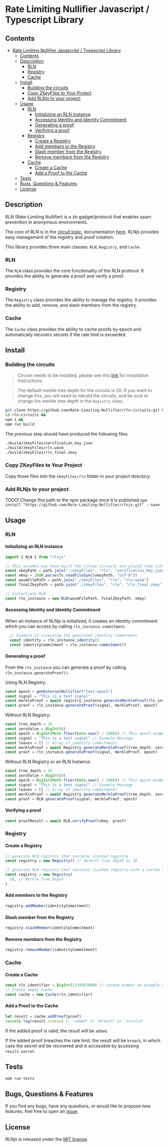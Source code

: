 # Rate Limiting Nullifier Javascript / Typescript Library

## Contents

- [Rate Limiting Nullifier Javascript / Typescript Library](#rate-limiting-nullifier-javascript--typescript-library)
  - [Contents](#contents)
  - [Description](#description)
    - [RLN](#rln)
    - [Registry](#registry)
    - [Cache](#cache)
  - [Install](#install)
    - [Building the circuits](#building-the-circuits)
    - [Copy ZKeyFiles to Your Project](#copy-zkeyfiles-to-your-project)
    - [Add RLNjs to your project](#add-rlnjs-to-your-project)
  - [Usage](#usage)
    - [RLN](#rln-1)
      - [Initializing an RLN instance](#initializing-an-rln-instance)
      - [Accessing Identity and Identity Commitment](#accessing-identity-and-identity-commitment)
      - [Generating a proof](#generating-a-proof)
      - [Verifying a proof](#verifying-a-proof)
    - [Registry](#registry-1)
      - [Create a Registry](#create-a-registry)
      - [Add members to the Registry](#add-members-to-the-registry)
      - [Slash member from the Registry](#slash-member-from-the-registry)
      - [Remove members from the Registry](#remove-members-from-the-registry)
    - [Cache](#cache-1)
      - [Create a Cache](#create-a-cache)
      - [Add a Proof to the Cache](#add-a-proof-to-the-cache)
  - [Tests](#tests)
  - [Bugs, Questions \& Features](#bugs-questions--features)
  - [License](#license)

## Description

RLN (Rate-Limiting Nullifier) is a zk-gadget/protocol that enables spam prevention in anonymous environments.

The core of RLN is in the [circuit logic](https://github.com/Rate-Limiting-Nullifier/rln-circuits), documentation [here](https://rate-limiting-nullifier.github.io/rln-docs/protocol_spec.html#technical-side-of-rln). RLNjs provides easy management of the registry and proof creation.

This library provides three main classes: `RLN`, `Registry`, and `Cache`.

### RLN

The `RLN` class provides the core functionality of the RLN protocol. It provides the ability to generate a proof and verify a proof.

### Registry

The `Registry` class provides the ability to manage the registry. It provides the ability to add, remove, and slash members from the registry.

### Cache

The `Cache` class provides the ability to cache proofs by epoch and automatically recovers secrets if the rate limit is exceeded.

## Install

### Building the circuits

> Circom needs to be installed, please see this [link](https://docs.circom.io/getting-started/installation/) for installation instructions.

> The default merkle tree depth for the circuits is 20. If you want to change this, you will need to rebuild the circuits, and be sure to change the merkle tree depth in the `Registry` class.

```bash
git clone https://github.com/Rate-Limiting-Nullifier/rln-circuits.git &&
cd rln-circuits &&
npm i &&
npm run build
```

The previous step should have produced the following files:

```bash
./build/zkeyFiles/verification_key.json
./build/zkeyFiles/rln.wasm
./build/zkeyFiles/rln_final.zkey
```

### Copy ZKeyFiles to Your Project

Copy those files into the `zkeyFiles/rln` folder in your project directory.

### Add RLNjs to your project
TODO! Change this path to the npm package once it is published
`npm install "https://github.com/Rate-Limiting-Nullifier/rlnjs.git" --save`

## Usage

### RLN

#### Initializing an RLN instance

```js
import { RLN } from "rlnjs"

// This assumes you have built the circom circuits and placed them into the zkeyFiles folder
const vkeyPath = path.join("./zkeyFiles", "rln", "verification_key.json")
const vKey = JSON.parse(fs.readFileSync(vkeyPath, "utf-8"))
const wasmFilePath = path.join("./zkeyFiles", "rln", "rln.wasm")
const finalZkeyPath = path.join("./zkeyFiles", "rln", "rln_final.zkey")

// Instantiate RLN
const rln_instance = new RLN(wasmFilePath, finalZkeyPath, vKey)
```

#### Accessing Identity and Identity Commitment

When an instance of RLNjs is initialized, it creates an identity commitment which you can access by calling `rln_instance.commitment`.

```js
  // Example of accessing the generated identity commitment
  const identity = rln_instance.identity()
  const identityCommitment = rln_instance.commitment()
```

#### Generating a proof

From the `rln_instance` you can generate a proof by calling `rln_instance.generateProof()`.

Using RLN Registry:
```js
const epoch = genExternalNullifier("test-epoch")
const signal = "This is a test signal"
const merkleProof = await registry_instance.generateMerkleProof(rln_instance.commitment) // Read more about creating a registry_instance below
const proof = rln_instance.generateProof(signal, merkleProof, epoch)
```

Without RLN Registry:
```js
const tree_depth = 20
const zeroValue = BigInt(0)
const epoch = BigInt(Math.floor(Date.now() / 1000)) // This epoch example is the nearest second
const signal = "This is a test signal" // Example Message
const leaves = [] // Array of identity commitments
const merkleProof = await Registry.generateMerkleProof(tree_depth, zeroValue, leaves, rln_instance.commitment)
const proof = rln_instance.generateProof(signal, merkleProof, epoch)
```

Without RLN Registry or an RLN Instance:
```js
const tree_depth = 20
const zeroValue = BigInt(0)
const epoch = BigInt(Math.floor(Date.now() / 1000)) // This epoch example is the nearest second
const signal = "This is a test signal" // Example Message
const leaves = [] // Array of identity commitments
const merkleProof = await Registry.generateMerkleProof(tree_depth, zeroValue, leaves, identityCommitment)
const proof = RLN.generateProof(signal, merkleProof, epoch)
```

#### Verifying a proof

```js
const proofResult = await RLN.verifyProof(vKey, proof)
```

### Registry

#### Create a Registry

```js
// generate RLN registry that contains slashed registry
const registry = new Registry() // default tree depth is 20

// generate RLN registry that contains slashed registry with a custom tree depth
const registry = new Registry(
  18, // Merkle Tree Depth
)
```

#### Add members to the Registry

```js
registry.addMember(identityCommitment)
```

#### Slash member from the Registry

```js
registry.slashMember(identityCommitment)
```

#### Remove members from the Registry

```js
registry.removeMember(identityCommitment)
```

### Cache

#### Create a Cache

```js
const rln_identifier = BigInt(1234567890) // random number as example of RLN Identifier
// Create empty cache
const cache = new Cache(rln_identifier)
```

#### Add a Proof to the Cache

```js
let result = cache.addProof(proof)
console.log(result.status) // "added" or "breach" or "invalid"
```

If the added proof is valid, the result will be `added`.

If the added proof breaches the rate limit, the result will be `breach`, in which case the secret will be recovered and is accessible by accessing `result.secret`.


## Tests

```bash
npm run tests
```

## Bugs, Questions & Features

If you find any bugs, have any questions, or would like to propose new features, feel free to open an [issue](https://github.com/Rate-Limiting-Nullifier/RLNjs/issues/new/).

## License

RLNjs is released under the [MIT license](https://opensource.org/licenses/MIT).
